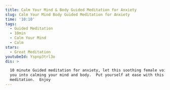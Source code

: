 ```yaml
---
title: Calm Your Mind & Body Guided Meditation for Anxiety
slug: Calm Your Mind Body Guided Meditation for Anxiety
time: '10:10'
tags:
  - Guided Meditation
  - 10min
  - Calm Your Mind
  - Calm
stars:
  - Great Meditation
youtubeId: Yspnp3trl3o
dis: >

  10 minute Guided meditation for anxiety, let this soothing female voice relax
  you into calming your mind and body.  Put yourself at ease with this
  meditation.  Enjoy
---
```


